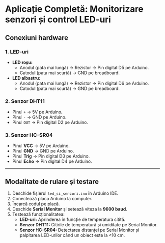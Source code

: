 # Aplicație Completă: Monitorizare senzori și control LED-uri

## Conexiuni hardware

### 1. LED-uri

- **LED roșu:**
  - Anodul (pata mai lungă) → Rezistor → Pin digital D5 pe Arduino.
  - Catodul (pata mai scurtă) → GND pe breadboard.
- **LED albastru:**
  - Anodul (pata mai lungă) → Rezistor → Pin digital D6 pe Arduino.
  - Catodul (pata mai scurtă) → GND pe breadboard.

### 2. Senzor DHT11

- Pinul `+` → 5V pe Arduino.
- Pinul `-` → GND pe Arduino.
- Pinul `OUT` → Pin digital D2 pe Arduino.

### 3. Senzor HC-SR04

- Pinul **VCC** → 5V pe Arduino.
- Pinul **GND** → GND pe Arduino.
- Pinul **Trig** → Pin digital D3 pe Arduino.
- Pinul **Echo** → Pin digital D4 pe Arduino.

---

## Modalitate de rulare și testare

1. Deschide fișierul `led_si_senzori.ino` în Arduino IDE.
2. Conectează placa Arduino la computer.
3. Încarcă codul pe placă.
4. Deschide **Serial Monitor** și setează viteza la **9600 baud**.
5. Testează funcționalitatea:
   - **LED-uri:** Aprinderea în funcție de temperatura citită.
   - **Senzor DHT11:** Citirile de temperatură și umiditate pe Serial Monitor.
   - **Senzor HC-SR04:** Detectarea distanței pe Serial Monitor și palpitarea LED-urilor când un obiect este la <10 cm.
